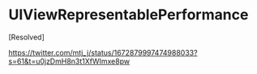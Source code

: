 # UIViewRepresentablePerformance

[Resolved]

https://twitter.com/mtj_j/status/1672879997474988033?s=61&t=u0jzDmH8n3t1XfWImxe8pw
